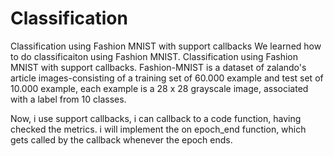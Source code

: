 # Classification
 Classification using Fashion MNIST with support callbacks
We learned how to do classificaiton using Fashion MNIST. Classification using Fashion MNIST with support callbacks. Fashion-MNIST is a dataset of zalando's article images-consisting of a training set of 60.000 example and test set of 10.000 example, each example is a 28 x 28 grayscale image, associated with a label from 10 classes.

Now, i use support callbacks, i can callback to a code function, having checked the metrics. i will implement the on epoch_end function, which gets called by the callback whenever the epoch ends.

